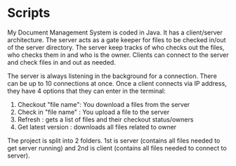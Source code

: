 # Scripts
My Document Management System is coded in Java. It has a client/server architecture. The server acts as a gate keeper for files to be checked in/out of the server directory. The server keep tracks of who checks out the files, who checks them in and who is the owner. Clients can connect to the server and check files in and out as needed.

The server is always listening in the background for a connection. There can be up to 10 connections at once. Once a client connects via IP address, they have 4 options that they can enter in the terminal:

1) Checkout "file name": You download a files from the server
2) Check in "file name" : You upload a file to the server
3) Refresh : gets a list of files and their checkout status/owners
4) Get latest version : downloads all files related to owner

The project is split into 2 folders. 1st is server (contains all files needed to get server running) and 2nd is client (contains all files needed to connect to server). 
